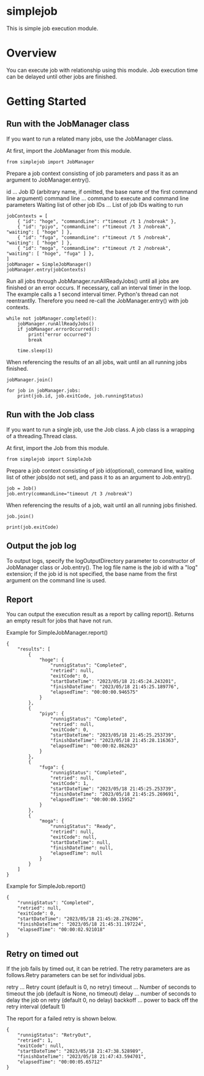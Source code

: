# simplejob
This is simple job execution module.

# Overview
You can execute job with relationship using this module. Job execution time can be delayed until other jobs are finished.

# Getting Started

## Run with the JobManager class

If you want to run a related many jobs, use the JobManager class.

At first, import the JobManager from this module.

```
from simplejob import JobManager
```

Prepare a job context consisting of job parameters and pass it as an argument to JobManager.entry().

id ... Job ID (arbitrary name, if omitted, the base name of the first command line argument)
command line ... command to execute and command line parameters
Waiting list of other job IDs ... List of job IDs waiting to run

```
jobContexts = [
    { "id": "hoge", "commandLine": r"timeout /t 1 /nobreak" },
    { "id": "piyo", "commandLine": r"timeout /t 3 /nobreak", "waiting": [ "hoge" ] },
    { "id": "fuga", "commandLine": r"timeout /t 5 /nobreak", "waiting": [ "hoge" ] },
    { "id": "moga", "commandLine": r"timeout /t 2 /nobreak", "waiting": [ "hoge", "fuga" ] },
]
jobManager = SimpleJobManager()
jobManager.entry(jobContexts)
```

Run all jobs through JobManager.runAllReadyJobs() until all jobs are finished or an error occurs. If necessary, call an interval timer in the loop. The example calls a 1 second interval timer.
Python's thread can not reentrantlly. Therefore you need re-call the JobManager.entry() with job contexts.

```
while not jobManager.completed():
    jobManager.runAllReadyJobs()
    if jobManager.errorOccurred():
        print("error occurred")
        break

    time.sleep(1)
```

When referencing the results of an all jobs, wait until an all running jobs finished.

```
jobManager.join()

for job in jobManager.jobs:
    print(job.id, job.exitCode, job.runningStatus)
```

## Run with the Job class

If you want to run a single job, use the Job class. A job class is a wrapping of a threading.Thread class.

At first, import the Job from this module.

```
from simplejob import SimpleJob
```

Prepare a job context consisting of job id(optional), command line, waiting list of other jobs(do not set), and pass it to as an argument to Job.entry().

```
job = Job()
job.entry(commandLine="timeout /t 3 /nobreak")
```

When referencing the results of a job, wait until an all running jobs finished.

```
job.join()

print(job.exitCode)
```

## Output the job log

To output logs, specify the logOutputDirectory parameter to constructor of JobManager class or Job.entry(). The log file name is the job id with a "log" extension; if the job id is not specified, the base name from the first argument on the command line is used.

## Report
You can output the execution result as a report by calling report(). Returns an empty result for jobs that have not run.

Example for SimpleJobManager.report()

```
{
    "results": [
        {
            "hoge": {
                "runnigStatus": "Completed",
                "retried": null,
                "exitCode": 0,
                "startDateTime": "2023/05/18 21:45:24.243201",
                "finishDateTime": "2023/05/18 21:45:25.189776",
                "elapsedTime": "00:00:00.946575"
            }
        },
        {
            "piyo": {
                "runnigStatus": "Completed",
                "retried": null,
                "exitCode": 0,
                "startDateTime": "2023/05/18 21:45:25.253739",
                "finishDateTime": "2023/05/18 21:45:28.116363",
                "elapsedTime": "00:00:02.862623"
            }
        },
        {
            "fuga": {
                "runnigStatus": "Completed",
                "retried": null,
                "exitCode": 1,
                "startDateTime": "2023/05/18 21:45:25.253739",
                "finishDateTime": "2023/05/18 21:45:25.269691",
                "elapsedTime": "00:00:00.15952"
            }
        },
        {
            "moga": {
                "runnigStatus": "Ready",
                "retried": null,
                "exitCode": null,
                "startDateTime": null,
                "finishDateTime": null,
                "elapsedTime": null
            }
        }
    ]
}
```

Example for SimpleJob.report()

```
{
    "runnigStatus": "Completed",
    "retried": null,
    "exitCode": 0,
    "startDateTime": "2023/05/18 21:45:28.276206",
    "finishDateTime": "2023/05/18 21:45:31.197224",
    "elapsedTime": "00:00:02.921018"
}
```

## Retry on timed out
If the job fails by timed out, it can be retried. The retry parameters are as follows.Retry parameters can be set for individual jobs.

retry ... Retry count (default is 0, no retry)
timeout ... Number of seconds to timeout the job (default is None, no timeout)
delay ... number of seconds to delay the job on retry (default 0, no delay)
backkoff ... power to back off the retry interval (default 1)

The report for a failed retry is shown below.

```
{
    "runnigStatus": "RetryOut",
    "retried": 1,
    "exitCode": null,
    "startDateTime": "2023/05/18 21:47:38.528989",
    "finishDateTime": "2023/05/18 21:47:43.594701",
    "elapsedTime": "00:00:05.65712"
}
```
